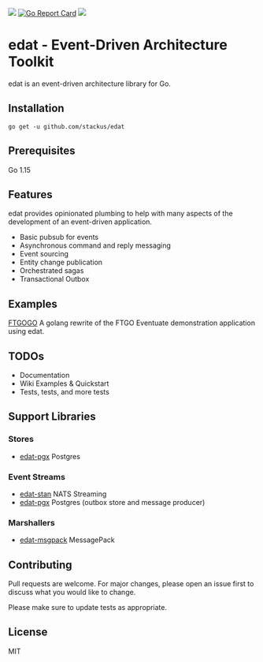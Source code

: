 ![](https://github.com/stackus/edat/workflows/CI/badge.svg)
[![Go Report Card](https://goreportcard.com/badge/github.com/stackus/edat)](https://goreportcard.com/report/github.com/stackus/edat)
[![](https://godoc.org/github.com/stackus/edat?status.svg)](https://pkg.go.dev/github.com/stackus/edat)

# edat - Event-Driven Architecture Toolkit

edat is an event-driven architecture library for Go.

## Installation

    go get -u github.com/stackus/edat

## Prerequisites

Go 1.15

## Features

edat provides opinionated plumbing to help with many aspects of the development of an event-driven application.

- Basic pubsub for events
- Asynchronous command and reply messaging
- Event sourcing
- Entity change publication
- Orchestrated sagas
- Transactional Outbox

## Examples

[FTGOGO](https://github.com/stackus/ftgogo) A golang rewrite of the FTGO Eventuate demonstration application using edat.

## TODOs

- Documentation
- Wiki Examples & Quickstart
- Tests, tests, and more tests

## Support Libraries

### Stores

- [edat-pgx](https://github.com/stackus/edat-pgx) Postgres

### Event Streams

- [edat-stan](https://github.com/stackus/edat-stan) NATS Streaming
- [edat-pgx](https://github.com/stackus/edat-pgx) Postgres (outbox store and message producer)

### Marshallers

- [edat-msgpack](https://github.com/stackus/edat-msgpack) MessagePack

## Contributing
Pull requests are welcome. For major changes, please open an issue first to discuss what you would like to change.

Please make sure to update tests as appropriate.

## License
MIT
